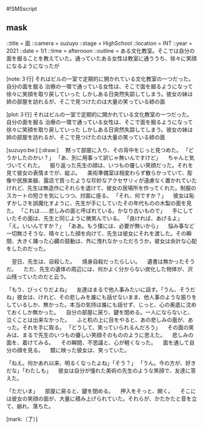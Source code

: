 #!SMSscript

## mask

::title = 面
::camera = suzuyo
::stage = HighSchool
::location = INT
::year = 2021
::date = 1/1
::time = afternoon
::outline = ある文化教室。そこでは自分の面を掘ることを教えていた。通っていたある女性は教室に通ううち、徐々に笑顔になるようになったが

[note:３行]
それはビルの一室で定期的に開かれている文化教室の一つだった。自分の面を掘る
治療の一環で通っている女性は、そこで面を掘るようになって徐々に笑顔を取り戻していった
しかしある日突然失踪してしまう。彼女の妹は姉の部屋を訪れるが、そこで見つけたのは大量の笑っている姉の面

[plot:３行]
それはビルの一室で定期的に開かれている文化教室の一つだった。自分の面を掘る
治療の一環で通っている女性は、そこで面を掘るようになって徐々に笑顔を取り戻していった
しかしある日突然失踪してしまう。彼女の妹は姉の部屋を訪れるが、そこで見つけたのは大量の笑っている姉の面

[suzuyo:be:]
[:draw:]
　黙って部屋に入り、その背中をじっと見つめた。
「どうかしたのかい？」
「あ、別に用事って訳じゃ無いんですけど」
　ちゃんと気づいてくれた。
　振り返った先生の顔は、いつもの優しい笑顔だった。それを見て彼女の表情までが、綻ぶ。
　美術準備室は相変わらず散らかっていて、彫像や民族楽器、露店で買ったような珍妙なアクセサリィが遠慮なく置かれていたけれど、先生は無造作にそれらを退けて、彼女の居場所を作ってくれた。制服のスカートの短さを気にしつつ、対面に座る。
「それ、何ですか？」
　彼女は恥ずかしさを誤魔化すように、先生が手にしていたその年代ものの木製の面を見た。
「これは……悲しみの面と呼ばれている。かなり古いもので」
　手にしていたその面は、先生と同じように微笑んでいる。
「良ければ、あげるよ」
「え。いいんですか？」
「ああ。もう僕には、必要が無いから」
　悩み事など一切無さそうな、晴々とした顔を向けて、先生は彼女にそれを渡した。その瞬間、大きく踊った心臓の鼓動は、外に洩れなかっただろうか。彼女は余計な心配をしたのだった。

　翌日、先生は、自殺した。
　焼身自殺だったらしい。
　遺書は無かったそうだ。
　ただ、先生の遺体の周辺には、何かよく分からない炭化した物体が、沢山残っていたのだと云う。

「もう、びっくりだよね」
　友達はまるで他人事みたいに話す。「うん、そうだね」彼女は、けれど、その悲しみを誰にも話せないまま、他人事のような振りをしているしか、無かった。本当の気持は誰にも話せず、じっと、心の奥底に沈めておくしか無かった。
　自分の部屋に戻り、鍵を閉める。一人にならないと、泣くことは出来なかった。
　ふと机の上に目をやると、あの悲しみの面が、あった。それを手に取る。
「どうして、笑っていられるんだろう」
　その面の笑みは、まるで先生のいつもの優しい笑顔そのもののように思えた。
　悲しみの面を、着けてみる。
　その瞬間、不思議と、心が軽くなった。
　面を通して自分の顔を見る。
　鏡に映った彼女は、笑っていた。

「ねえ。何かあれ以来、明るくなったよね」「そう？」
「うん。今の方が、好きだな」「わたしも」
　彼女は自分が憧れた美術の先生のような笑顔で、友達に答えた。

「ただいま」
　部屋に戻ると、鍵を閉める。
　押入をそっと、開く。
　そこには彼女の笑顔の面が、大量に積み上げられていた。それらが、かたかたと音を立て、崩れ、落ちた。

[mark:（了）]
